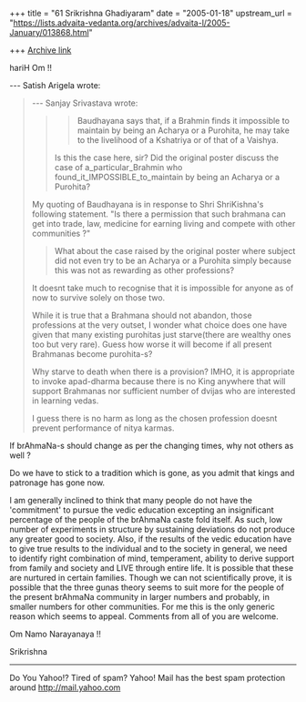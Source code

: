 +++
title = "61 Srikrishna Ghadiyaram"
date = "2005-01-18"
upstream_url = "https://lists.advaita-vedanta.org/archives/advaita-l/2005-January/013868.html"

+++
[Archive link](https://lists.advaita-vedanta.org/archives/advaita-l/2005-January/013868.html)

hariH Om !!

--- Satish Arigela <satisharigela at yahoo.com> wrote:

> 
> --- Sanjay Srivastava <sksrivastava68 at hotmail.com>
> wrote:
> > >Baudhayana says that, if a Brahmin finds it
> > impossible
> > >to maintain by being an Acharya or a Purohita, he
> > may
> > >take to the livelihood of a Kshatriya or of that
> of
> > a
> > >Vaishya.
> > 
> > Is this the case here, sir? Did the original
> poster
> > discuss the case of 
> > a_particular_Brahmin who
> > found_it_IMPOSSIBLE_to_maintain by being an
> Acharya 
> > or a Purohita? 
> 
> My quoting of Baudhayana is in response to Shri
> ShriKishna's following statement.
> "Is there a permission that such brahmana can get
> into
> trade, law, medicine for earning living and compete
> with other communities ?"
> 
> > What about the case raised by the
> > original poster where 
> > subject did not even try to be an Acharya or a
> > Purohita simply because this 
> > was not as rewarding as other professions?
> 
> It doesnt take much to recognise that it is
> impossible
> for anyone as of now to survive solely on those two.
> 
> While it is true that a Brahmana should not abandon,
> those professions at the very outset, I wonder what
> choice does one have given that many existing
> purohitas just starve(there are wealthy ones too but
> very rare). Guess how worse it will become if all
> present Brahmanas become purohita-s?
> 
> Why starve to death when there is a provision? IMHO,
> it is appropriate to invoke apad-dharma because
> there
> is no King anywhere that will support Brahmanas nor
> sufficient number of dvijas who are interested in
> learning vedas.
> 
> I guess there is no harm as long as the chosen
> profession doesnt prevent performance of nitya
> karmas.
> 

If brAhmaNa-s should change as per the changing times,
why not others as well ? 

Do we have to stick to a tradition which is gone, as
you admit that kings and patronage has gone now. 

I am generally inclined to think that many people do
not have the 'commitment' to pursue the vedic
education excepting an insignificant percentage of the
people of the brAhmaNa caste fold itself. As such, low
number of experiments in structure by sustaining
deviations do not produce any greater good to society.
Also, if the results of the  vedic education have to
give true results to the individual and to the society
in general, we need to identify right combination of
mind, temperament, ability to derive support from
family and society and LIVE through entire life. It is
possible that these are nurtured in certain families.
Though we can not scientifically prove, it is possible
that the three gunas theory seems to suit more for the
people of the present brAhmaNa community in larger
numbers and probably, in smaller numbers for other
communities. For me this is the only generic reason
which seems to appeal. Comments from all of you are
welcome.

Om Namo Narayanaya !!

Srikrishna


__________________________________________________
Do You Yahoo!?
Tired of spam?  Yahoo! Mail has the best spam protection around 
http://mail.yahoo.com 

